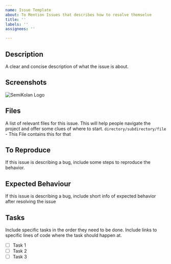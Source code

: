 ```yaml
---
name: Issue Template
about: To Mention Issues that describes how to resolve themselve
title: ''
labels: ''
assignees: ''

---
```


## Description
A clear and concise description of what the issue is about.

## Screenshots
![SemiKolan Logo](https://semikolan.co/static/media/logo.fd0e13b2.png)

## Files
A list of relevant files for this issue. This will help people navigate the project and offer some clues of where to start.
`directory/subdirectory/file` - This File contains this for that

## To Reproduce
If this issue is describing a bug, include some steps to reproduce the behavior.

## Expected Behaviour
If this issue is describing a bug, include short info of expected behavior after resolving the issue

## Tasks
Include specific tasks in the order they need to be done. Include links to specific lines of code where the task should happen at.
- [ ] Task 1
- [ ] Task 2
- [ ] Task 3
